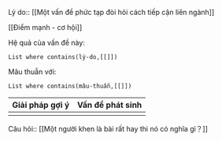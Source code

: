 Lý do:: [[Một vấn đề phức tạp đòi hỏi cách tiếp cận liên ngành]]

[[Điểm mạnh - cơ hội]]

Hệ quả của vấn đề này:
```dataview
List where contains(lý-do,[[]])
```

Mâu thuẫn với:
```dataview
List where contains(mâu-thuẫn,[[]])
```

| Giải pháp gợi ý | Vấn đề phát sinh |
| --------------- | ---------------- |
|                |                  |

Câu hỏi:: [[Một người khen là bài rất hay thì nó có nghĩa gì？]]